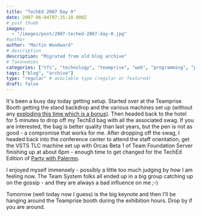 ```yaml
---
title: "TechEd 2007 Day 0"
date: 2007-06-04T07:35:28.000Z
# post thumb
images:
  - "/images/post/2007-teched-2007-day-0.jpg"
#author
author: "Martin Woodward"
# description
description: "Migrated from old blog archive"
# Taxonomies
categories: ["tfs", "technology", "teamprise", "web", "programming", "personal"]
tags: ["blog", "archive"]
type: "regular" # available type (regular or featured)
draft: false
---
```

[](http://www.woodwardweb.com/WindowsLiveWriter/TechEd2007Day0_104B5/CIMG0472%5B9%5D.jpg) It's been a busy day today getting setup.  Started over at the Teamprise Booth getting the stand backdrop and the various machines set up (without any [exploding this time which is a bonus](http://www.woodwardweb.com/personal/000300.html)).  Then headed back to the hotel for 5 minutes to drop off my TechEd bag with all the associated swag.  If you are interested, the bag is better quality than last years, but the pen is not as good - a compromise that works for me.  After dropping off the swag, I headed back into the conference center to attend the staff orientation, get the VSTS TLC machine set up with Orcas Beta 1 of Team Foundation Server finishing up at about 6pm - enough time to get changed for the TechEd Edition of [Party with Palermo](http://codebetter.com/blogs/jeffrey.palermo/archive/2007/05/20/party-with-palermo-tech-ed-2007-edition-official-announcement.aspx). 

I enjoyed myself immensely - possibly a little too much judging by how I am feeling now.  The Team System folks all ended up in a big group catching up on the gossip - and they are always a bad influence on me ;-) 

Tomorrow (well today now I guess) is the big keynote and then I'll be hanging around the Teamprise booth during the exhibition hours.  Drop by if you are around.